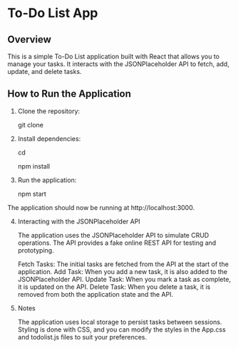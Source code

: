 # To-Do List App

## Overview

This is a simple To-Do List application built with React that allows you to manage your tasks. It interacts with the JSONPlaceholder API to fetch, add, update, and delete tasks.

## How to Run the Application

1. Clone the repository:

   git clone 


2. Install dependencies:

    cd <project-folder>

    npm install

3. Run the application:
    
    npm start

The application should now be running at http://localhost:3000.

4. Interacting with the JSONPlaceholder API

    The application uses the JSONPlaceholder API to simulate CRUD operations. The API provides a fake online REST API for testing and prototyping.

    Fetch Tasks: The initial tasks are fetched from the API at the start of the application.
    Add Task: When you add a new task, it is also added to the JSONPlaceholder API.
    Update Task: When you mark a task as complete, it is updated on the API.
    Delete Task: When you delete a task, it is removed from both the application state and the API.

5. Notes

    The application uses local storage to persist tasks between sessions.
    Styling is done with CSS, and you can modify the styles in the App.css and todolist.js files to suit your preferences.


